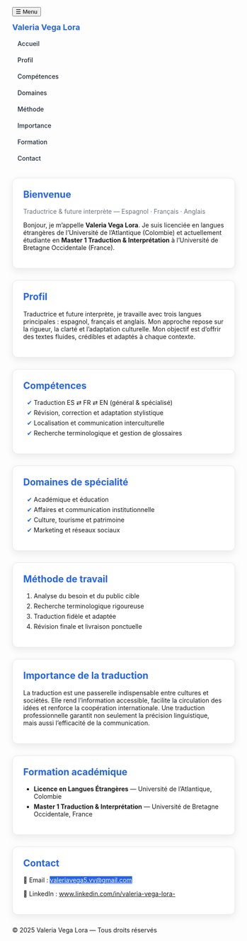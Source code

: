 <!doctype html>
<html lang="fr">
<head>
<meta charset="utf-8">
<meta name="viewport" content="width=device-width, initial-scale=1">
<title>Valeria Vega Lora – Traductrice & Interprète</title>
<style>
  :root{
    --sidebar-w: 250px;
    --bg: #f9fafb;     /* gris très clair */
    --text: #1f2937;   /* gris foncé */
    --muted:#6b7280;   /* gris moyen */
    --card:#ffffff;
    --border:#e5e7eb;
    --shadow: 0 6px 18px rgba(0,0,0,.08);

    /* Palette sobre */
    --c1:#3b82f6; /* bleu moyen */
    --c2:#2563eb; /* bleu foncé */
    --c3:#1e40af; /* bleu marine */
  }

  html{scroll-behavior:smooth}
  body{
    margin:0; font:16px/1.65 "Segoe UI", Roboto, sans-serif;
    background: var(--bg); color: var(--text);
  }

  /* Sidebar */
  .sidenav{
    position:fixed; inset:0 auto 0 0; width:var(--sidebar-w);
    background:#ffffff;
    border-right:1px solid var(--border);
    box-shadow:var(--shadow);
    display:flex; flex-direction:column; gap:14px; padding:22px 18px;
    z-index:1000;
  }
  .brand{ font-weight:700; font-size:18px; color:var(--c2); margin-bottom:8px; }
  nav a{
    display:block;
    padding:10px 12px; border-radius:8px;
    text-decoration:none; color:var(--text);
    font-weight:500;
  }
  nav a:hover{ background:#f3f4f6; }
  nav a.active{ background:#e0e7ff; color:var(--c2); }

  /* Toggle móvil */
  .menu-toggle{
    position:fixed; top:14px; left:14px; z-index:1100;
    display:none; background:#ffffff; border:1px solid var(--border); color:var(--text);
    border-radius:8px; padding:10px 12px; font-weight:700;
  }

  /* Contenido */
  .content{
    margin-left:var(--sidebar-w);
    padding:32px 26px 60px;
    max-width:960px;
  }
  .section{
    background:var(--card);
    border:1px solid var(--border); border-radius:12px; box-shadow:var(--shadow);
    padding:24px; margin:26px 0;
    scroll-margin-top: 18px;
  }
  h2{ margin-top:0; color:var(--c2); }
  .sub{ color:var(--muted); margin-top:0; }

  /* Listas */
  ul{ padding-left:20px; margin:0 }
  li{ margin:6px 0 }
  .check li::marker{ content:"✔ "; color:var(--c2) }

  /* Botones */
  .btn{
    display:inline-block; text-decoration:none; font-weight:600; color:var(--c2);
    border:1px solid var(--c2); padding:10px 14px; border-radius:8px;
  }
  .btn.primary{ background:var(--c2); color:#fff; }
  .btn.primary:hover{ background:var(--c3); }

  footer{ color:var(--muted); text-align:center; padding:30px 0 60px; }

  @media (max-width: 900px){
    .sidenav{ transform: translateX(-100%); transition:.25s; }
    body.menu-open .sidenav{ transform: translateX(0); }
    .menu-toggle{ display:block }
    .content{ margin-left:0; padding-top:70px }
  }
</style>
</head>
<body>

<button class="menu-toggle" onclick="document.body.classList.toggle('menu-open')">☰ Menu</button>

<aside class="sidenav">
  <div class="brand">Valeria Vega Lora</div>
  <nav>
    <a href="#accueil">Accueil</a>
    <a href="#profil">Profil</a>
    <a href="#competences">Compétences</a>
    <a href="#domaines">Domaines</a>
    <a href="#methode">Méthode</a>
    <a href="#importance">Importance</a>
    <a href="#formation">Formation</a>
    <a href="#contact">Contact</a>
  </nav>
</aside>

<main class="content">
  <section id="accueil" class="section">
    <h2>Bienvenue</h2>
    <p class="sub">Traductrice & future interprète — Espagnol · Français · Anglais</p>
    <p>Bonjour, je m’appelle <strong>Valeria Vega Lora</strong>. Je suis licenciée en langues étrangères de l’Université de l’Atlantique (Colombie) et actuellement étudiante en <strong>Master 1 Traduction & Interprétation</strong> à l’Université de Bretagne Occidentale (France).</p>
  </section>

  <section id="profil" class="section">
    <h2>Profil</h2>
    <p>Traductrice et future interprète, je travaille avec trois langues principales : espagnol, français et anglais. Mon approche repose sur la rigueur, la clarté et l’adaptation culturelle. Mon objectif est d’offrir des textes fluides, crédibles et adaptés à chaque contexte.</p>
  </section>

  <section id="competences" class="section">
    <h2>Compétences</h2>
    <ul class="check">
      <li>Traduction ES ⇄ FR ⇄ EN (général & spécialisé)</li>
      <li>Révision, correction et adaptation stylistique</li>
      <li>Localisation et communication interculturelle</li>
      <li>Recherche terminologique et gestion de glossaires</li>
    </ul>
  </section>

  <section id="domaines" class="section">
    <h2>Domaines de spécialité</h2>
    <ul class="check">
      <li>Académique et éducation</li>
      <li>Affaires et communication institutionnelle</li>
      <li>Culture, tourisme et patrimoine</li>
      <li>Marketing et réseaux sociaux</li>
    </ul>
  </section>

  <section id="methode" class="section">
    <h2>Méthode de travail</h2>
    <ol>
      <li>Analyse du besoin et du public cible</li>
      <li>Recherche terminologique rigoureuse</li>
      <li>Traduction fidèle et adaptée</li>
      <li>Révision finale et livraison ponctuelle</li>
    </ol>
  </section>

  <section id="importance" class="section">
    <h2>Importance de la traduction</h2>
    <p>La traduction est une passerelle indispensable entre cultures et sociétés. Elle rend l’information accessible, facilite la circulation des idées et renforce la coopération internationale. Une traduction professionnelle garantit non seulement la précision linguistique, mais aussi l’efficacité de la communication.</p>
  </section>

  <section id="formation" class="section">
    <h2>Formation académique</h2>
    <ul>
      <li><strong>Licence en Langues Étrangères</strong> — Université de l’Atlantique, Colombie</li>
      <li><strong>Master 1 Traduction & Interprétation</strong> — Université de Bretagne Occidentale, France</li>
    </ul>
  </section>

  <section id="contact" class="section">
    <h2>Contact</h2>
    <p>📧 Email : <a class="btn primary" href="mailto:valeriavega5.vv@gmail.com">valeriavega5.vv@gmail.com</a></p>
    <p>🔗 LinkedIn : <a class="btn" target="_blank" href="https://www.linkedin.com/in/valeria-vega-lora-">www.linkedin.com/in/valeria-vega-lora-</a></p>
  </section>

  <footer>
    © 2025 Valeria Vega Lora — Tous droits réservés
  </footer>
</main>

<script>
  // Resalta la sección activa
  const links = [...document.querySelectorAll('.sidenav nav a')];
  const map = new Map(links.map(a => [a.getAttribute('href'), a]));
  const io = new IntersectionObserver((entries)=>{
    entries.forEach(e=>{
      if(e.isIntersecting){
        links.forEach(a=>a.classList.remove('active'));
        const l = map.get('#'+e.target.id);
        if(l) l.classList.add('active');
      }
    });
  }, {rootMargin:'-50% 0px -40% 0px'});
  document.querySelectorAll('.section[id]').forEach(s=>io.observe(s));
  links.forEach(a=>a.addEventListener('click', ()=>document.body.classList.remove('menu-open')));
</script>

</body>
</html>
